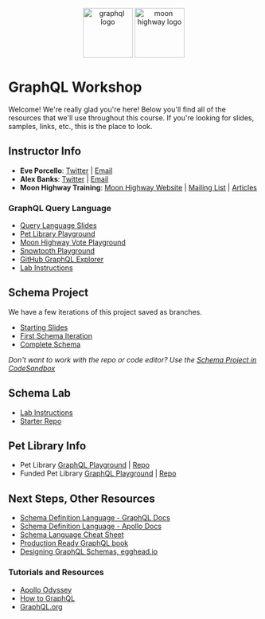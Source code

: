 <p align="center">
<img src="https://upload.wikimedia.org/wikipedia/commons/thumb/1/17/GraphQL_Logo.svg/512px-GraphQL_Logo.svg.png" width="100" alt="graphql logo"/>
<img src="https://i.imgur.com/migo24P.png" width="100" alt="moon highway logo"/>
</p>

# GraphQL Workshop

Welcome! We're really glad you're here! Below you'll find all of the resources that we'll use throughout this course. If you're looking for slides, samples, links, etc., this is the place to look.

## Instructor Info

- **Eve Porcello**: [Twitter](https://twitter.com/eveporcello) | [Email](mailto:eve@moonhighway.com)
- **Alex Banks**: [Twitter](https://twitter.com/moontahoe) | [Email](mailto:alex@moonhighway.com)
- **Moon Highway Training**: [Moon Highway Website](https://www.moonhighway.com) | [Mailing List](http://bit.ly/moonhighway) | [Articles](https://www.moonhighway.com/articles)

### GraphQL Query Language

- [Query Language Slides](https://slides.com/moonhighway/graphql-intro/)
- [Pet Library Playground](https://pet-library.moonhighway.com)
- [Moon Highway Vote Playground](http://vote.moonhighway.com)
- [Snowtooth Playground](https://snowtooth.moonhighway.com)
- [GitHub GraphQL Explorer](https://developer.github.com/v4/explorer/)
- [Lab Instructions](https://slides.com/moonhighway/snowtooth-query-lab/)

## Schema Project

We have a few iterations of this project saved as branches.

- [Starting Slides](https://slides.com/moonhighway/schema-definition-language/)
- [First Schema Iteration](https://github.com/MoonHighway/pet-library-schema/tree/initial-schema)
- [Complete Schema](https://github.com/MoonHighway/pet-library-schema/tree/complete)

_Don't want to work with the repo or code editor? Use the [Schema Project in CodeSandbox](https://codesandbox.io/s/github/moonhighway/pet-library-schema)_

## Schema Lab

- [Lab Instructions](https://slides.com/moonhighway/schema-lab)
- [Starter Repo](https://github.com/graphqlworkshop/schema-activity)

## Pet Library Info

- Pet Library [GraphQL Playground](https://pet-library.moonhighway.com) | [Repo](https://github.com/MoonHighway/pet-library/tree/initial-version)
- Funded Pet Library [GraphQL Playground](https://funded-pet-library.moonhighway.com) | [Repo](https://github.com/moonhighway/pet-library)

## Next Steps, Other Resources

- [Schema Definition Language - GraphQL Docs](https://graphql.org/learn/schema/)
- [Schema Definition Language - Apollo Docs](https://www.apollographql.com/docs/apollo-server/schema/schema/)
- [Schema Language Cheat Sheet](https://github.com/sogko/graphql-schema-language-cheat-sheet)
- [Production Ready GraphQL book](https://productionreadygraphql.com/)
- [Designing GraphQL Schemas, egghead.io](https://egghead.io/courses/designing-graphql-schemas-99db)

### Tutorials and Resources

- [Apollo Odyssey](https://odyssey.apollographql.com/)
- [How to GraphQL](https://howtographql.com)
- [GraphQL.org](https://graphql.org)
